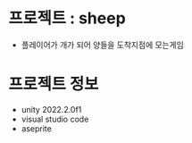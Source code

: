 # 프로젝트 : sheep

- 플레이어가 개가 되어 양들을 도착지점에 모는게임

# 프로젝트 정보

- unity 2022.2.0f1
- visual studio code
- aseprite
